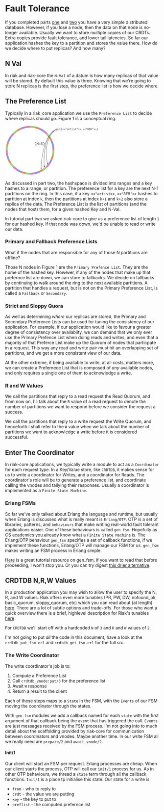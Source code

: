 # Fault Tolerance

If you completed parts
[one](https://github.com/SyncFree/crdtdb/blob/master/tutorial/1-get-started.md)
and
[two](https://github.com/SyncFree/crdtdb/blob/master/tutorial/2.vnode.md)
you have a very simple distributed database. However, if you lose a
node, then the data on that node is no-longer available. Usually we
want to store multiple copies of our CRDTs. Extra copies provide fault
tolerance, and lower tail latencies. So far our application hashes the
key to a partition and stores the value there. How do we decide where
to put replicas? And how many?

## N Val

In riak and riak-core the `N-Val` of a datum is how many replicas of
that value will be stored. By default this value is three. Knowing
that we're going to store N replicas is the first step, the preference
list is how we decide where.

## The Preference List

Typically in a riak_core application we use the `Preference List` to
decide where replicas should go. Figure 1 is a conceptual
ring.

[img1]: ./ring-n3.jpeg "Figure 1: Replicating to N partitions"
![Figure 1: Replicating to N Partitions][img1]

As discussed in part two, the hashspace is divided into ranges and a
key hashes to a range, or partition. The preference list for a key are
the next N-1 partitions on the ring. In this case, if a key
`<<"artist>>,<<"REM">>` hashes to partition at index `k`, then the
partitions at index `k+1` and `k+2` also store a replica of the
data. The Preference List is the list of partitions (and the nodes
that host) them, for a given hashed Key and N-Val.

In tutorial part two we asked riak-core to give us a preference list
of length `1` for our hashed key. If that node was down, we'd be
unable to read or write our data.

### Primary and Fallback Preference Lists

What if the nodes that are responsible for any of those N partitions
are offline?

Those N nodes in Figure 1 are the `Primary Prefence List`. They are
the home of the hashed key. However, if any of the nodes that make up
that prefernce list are down, we can store to fallbacks. We decide on
fallbacks by continuing to walk around the ring to the next available
partitions. A partition that handles a request, but is not on the
Primary Preference List, is called a `Fallback` or `Secondary`.

### Strict and Sloppy Quora

As well as determining _where_ our replicas are stored, the Primary
and Secondary Preference Lists can be used for tuning the consistency
of our application. For example, if our application would like to
favour a greater degree of consistency over availabilty, we can demand
that we only ever use the Primary Prefence List when doing reads and
writes, and even that a majority of that Preferce List make up the
Quorum of nodes that particpate in a request. This way any read and
write pair must hit an overlapping set of partitions, and we get a
more consistent view of our data.

At the other extreme, if being available to write, at all costs,
matters more, we can create a Prefernece List that is composed of
_any_ available nodes, and only requires a single one of them to
acknowledge a write.

### R and W Values

We call the partitions that reply to a read request the Read Quorum,
and from now on, I'll talk about the `R` value of a read request to
denote the number of partitions we want to respond before we consider
the request a success.

We call the partitions that reply to a write request the Write Quorum,
and henceforth I shall refer to the `W` value when we talk about the
number of partitions we want to acknowledge a write before it is
considered successful.

## Enter The Coordinator

In riak-core applications, we typically write a module to act as a
`Coordinator` for each request type. In a Key/Value store, like
`CRDTDB`, it makes sense for us to write a coordinator for Writes, and
a coordinator for Reads. The coordinator's role will be to generate a
preference list, and coordinate calling the vnodes and tallying their
responses. Usually a coordinator is implemented as a `Finite State
Machine`.

### Erlang FSMs

So far we've only talked about Erlang the language and runtime, but
usually when Erlang is discussed what is really meant is
`Erlang/OTP`. OTP is a set of libraries, patterns, and `behaviours`
that make writing real-world fault tolerant applications easier. One
of these behaviours is called `gen_fsm`. Hopefully as CS academics you
already know what a `Finite State Machine` is. The Erlang/OTP
behaviour `gen_fsm` specifies a set of callback functions, if we
implement these functions, Erlang/OTP will manage our FSM for
us. `gen_fsm` makes writing an FSM process in Erlang simple.

[Here](http://learnyousomeerlang.com/finite-state-machines) is a great
tutorial resource on gen_fsm, if you want to read that before
proceeding, I won't stop you. Or you can try digest
[this drier alternative](http://www.erlang.org/documentation/doc-4.8.2/doc/design_principles/fsm.html).

## CRDTDB N,R,W Values

In a production application you may wish to allow the user to specify
the N, R, and W values. Riak offers even more tunables (PR, PW, DW,
nofound\_ok, basic\_quorum, sloppy\_quorum, etc) which you can read
about (at length)
[here](http://basho.com/understanding-riaks-configurable-behaviors-part-1/). There
are a lot of subtle options and trade-offs. For those who want a quick
overview there is a brief, highlevel description for Riak's tunables
[here](http://docs.basho.com/riak/latest/dev/advanced/cap-controls/).

For `CRDTDB` we'll start off with a hardcoded `N` of `3` and `R` and
`W` values of `2`.

I'm not going to put _all_ the code in this document, have a look at
the `crdtdb_put_fsm.erl` and `crdtdb_get_fsm.erl` for the full src.

### The Write Coordinator

The write coordinator's job is to:

1. Compute a Preference List
2. Call `crdtdb_vnode:put/3` for the preference list
3. Await `W` response
4. Return a result to the client

Each of these steps maps to a `State` in the FSM, with the `Events` of
our FSM moving the coordinator through the states.

With `gen_fsm` modules we add a callback named for each `state` with
the first argument of that callback being the `event` that has
triggered the call. `Events` are just messages received by the FSM
process. I'm not going into to much detail about the scaffolding
provided by riak-core for communication between coordinators and
vnodes. Maybe another time. In our write FSM all we really need are
`prepare/2` and `await_vnode/2`.

#### Init/1

Our client will start an FSM per request. Erlang processes are
cheap. When our client starts the process, OTP will call our `init/1`
process for us. As in other OTP behaviours, we thread a `state` term
through all the callback functions. `Init/1` is a place tp initialise
this state. Our state for a write is

* `from` - who to reply to
* `crdt` - the value we are putting
* `key` - the key to put to
* `preflist` - the computed prefernce list





